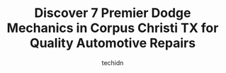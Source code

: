 ---
layout: ampstory
image: https://images.unsplash.com/photo-1579124687339-a3d41bd2e2dc?ixlib=rb-4.0.3&ixid=MnwxMjA3fDB8MHxwaG90by1wYWdlfHx8fGVufDB8fHx8&auto=format&fit=crop&w=640&h=853&q=80
author: techidn
featured: false
description: For top-quality automotive repairs and maintenance, visit the 7 best Dodge Mechanic in Corpus Christi TX, USA. Their reputation for excellence and their dedication to customer satisfaction m
title: Discover 7 Premier Dodge Mechanics in Corpus Christi TX for Quality Automotive Repairs
cover:
   title: Discover 7 Premier Dodge Mechanics in Corpus Christi TX for Quality Automotive Repairs
   subtitle: Rickpate
   background: https://images.unsplash.com/photo-1579124687339-a3d41bd2e2dc?ixlib=rb-4.0.3&ixid=MnwxMjA3fDB8MHxwaG90by1wYWdlfHx8fGVufDB8fHx8&auto=format&fit=crop&w=640&h=853&q=80

pages: 
 - layout: thirds
   top: <h1>#1 Lithia Chrysler Dodge Jeep Ram of Corpus Christi Service Center</h1>
   bottom: "<p>It was a great experience, the warranty department took care of my car at no cost to myself even though was a huge one. Shout out to Steve, Chris, Randy and the mechanic </p>"
   background: https://www.knot35.com/toplist/wp-content/uploads/2023/06/best-dodge-mechanic-1-in-corpus-christi-tx-1685832693.jpeg
   backgroundblur: true
 - layout: thirds
   top: <h1>#2 Romays Auto Service</h1>
   bottom: "<p>2830 Cimarron Blvd, Corpus Christi, TX 78414, United States</p>"
   background: https://www.knot35.com/toplist/wp-content/uploads/2023/06/best-dodge-mechanic-2-in-corpus-christi-tx-1685832693.jpeg
   cta:
      link: https://www.knot35.com/toplist/discover-7-premier-dodge-mechanics-in-corpus-christi-tx-for-quality-automotive-repairs/
      text: Discover 7 Premier Dodge Mechanics in Corpus Christi TX for Quality Automotive Repairs
 - layout: thirds
   top: <h1>#3 Dubs Garage</h1>
   bottom: "<p>5973 La Costa, Corpus Christi, TX 78414, United States</p>"
   background: https://www.knot35.com/toplist/wp-content/uploads/2023/06/best-dodge-mechanic-3-in-corpus-christi-tx-1685832694.jpeg
   cta:
      link: https://www.knot35.com/toplist/discover-7-premier-dodge-mechanics-in-corpus-christi-tx-for-quality-automotive-repairs/
      text: Discover 7 Premier Dodge Mechanics in Corpus Christi TX for Quality Automotive Repairs
 - layout: thirds
   top: <h1>#4 Corpus Auto Service</h1>
   bottom: "<p>2732 S Padre Island Dr, Corpus Christi, TX 78415, United States</p>"
   background: https://images.unsplash.com/photo-1561679660-d00ee1e0dc8e?ixlib=rb-4.0.3&ixid=MnwxMjA3fDB8MHxwaG90by1wYWdlfHx8fGVufDB8fHx8&auto=format&fit=crop&w=640&h=853&q=80
   cta:
      link: https://www.knot35.com/toplist/discover-7-premier-dodge-mechanics-in-corpus-christi-tx-for-quality-automotive-repairs/
      text: Discover 7 Premier Dodge Mechanics in Corpus Christi TX for Quality Automotive Repairs
 - layout: thirds
   top: <h1>#5 Mikes Mobile Auto Service</h1>
   bottom: "<p>1959 Saratoga Blvd Suite 800, Corpus Christi, TX 78417, United States</p>"
   background: https://images.unsplash.com/photo-1547366785-564103df7e13?ixlib=rb-4.0.3&ixid=MnwxMjA3fDB8MHxwaG90by1wYWdlfHx8fGVufDB8fHx8&auto=format&fit=crop&w=640&h=853&q=80
   cta:
      link: https://www.knot35.com/toplist/discover-7-premier-dodge-mechanics-in-corpus-christi-tx-for-quality-automotive-repairs/
      text: Discover 7 Premier Dodge Mechanics in Corpus Christi TX for Quality Automotive Repairs
 - layout: thirds
   top: <h1>#6 G.O.D.S. Auto Service + Diesel+Transmission</h1>
   bottom: "<p>2522 Holly Rd, Corpus Christi, TX 78415, United States</p>"
   background: https://images.unsplash.com/photo-1552083974-186346191183?ixlib=rb-4.0.3&ixid=MnwxMjA3fDB8MHxwaG90by1wYWdlfHx8fGVufDB8fHx8&auto=format&fit=crop&w=640&h=853&q=80
   cta:
      link: https://www.knot35.com/toplist/discover-7-premier-dodge-mechanics-in-corpus-christi-tx-for-quality-automotive-repairs/
      text: Discover 7 Premier Dodge Mechanics in Corpus Christi TX for Quality Automotive Repairs
 - layout: thirds
   top: <h1>#7 Dougs Automotive and Truck Repair</h1>
   bottom: "<p>549 Navigation Blvd, Corpus Christi, TX 78408, United States</p>"
   background: https://images.unsplash.com/photo-1597773150796-e5c14ebecbf5?ixlib=rb-4.0.3&ixid=MnwxMjA3fDB8MHxwaG90by1wYWdlfHx8fGVufDB8fHx8&auto=format&fit=crop&w=640&h=853&q=80
   cta:
      link: https://www.knot35.com/toplist/discover-7-premier-dodge-mechanics-in-corpus-christi-tx-for-quality-automotive-repairs/
      text: Discover 7 Premier Dodge Mechanics in Corpus Christi TX for Quality Automotive Repairs
 - layout: thirds
   middle: Continue reading...
   background: https://images.unsplash.com/photo-1632260260864-caf7fde5ec36?ixlib=rb-4.0.3&ixid=MnwxMjA3fDB8MHxwaG90by1wYWdlfHx8fGVufDB8fHx8&auto=format&fit=crop&w=640&h=853&q=80
   cta:
      link: https://www.knot35.com/toplist/discover-7-premier-dodge-mechanics-in-corpus-christi-tx-for-quality-automotive-repairs/
      text: Discover 7 Premier Dodge Mechanics in Corpus Christi TX for Quality Automotive Repairs
      
---